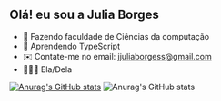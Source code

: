 ## Olá!  eu sou a Julia Borges
- 📔 Fazendo faculdade de Ciências da computação
- 📖 Aprendendo TypeScript
- ✉️ Contate-me no email: jjuliaborgess@gmail.com
- 👩🏽‍💻 Ela/Dela

[![Anurag's GitHub stats](https://github-readme-stats.vercel.app/api?username=Jjbborges)](https://github.com/anuraghazra/github-readme-stats)
![Anurag's GitHub stats](https://github-readme-stats.vercel.app/api?username=Jjbborges&show_icons=true)
